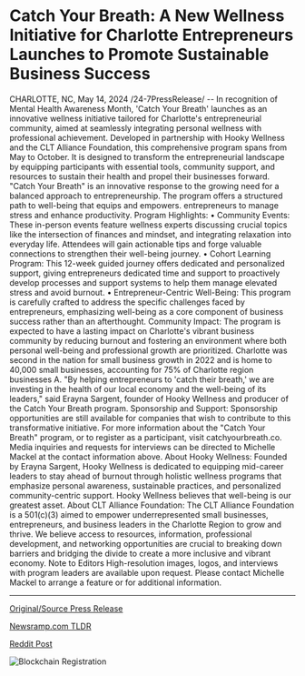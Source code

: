 # Catch Your Breath: A New Wellness Initiative for Charlotte Entrepreneurs Launches to Promote Sustainable Business Success

CHARLOTTE, NC, May 14, 2024 /24-7PressRelease/ -- In recognition of Mental Health Awareness Month, 'Catch Your Breath' launches as an innovative wellness initiative tailored for Charlotte's entrepreneurial community, aimed at seamlessly integrating personal wellness with professional achievement. Developed in partnership with Hooky Wellness and the CLT Alliance Foundation, this comprehensive program spans from May to October. It is designed to transform the entrepreneurial landscape by equipping participants with essential tools, community support, and resources to sustain their health and propel their businesses forward.  "Catch Your Breath" is an innovative response to the growing need for a balanced approach to entrepreneurship. The program offers a structured path to well-being that equips and empowers. entrepreneurs to manage stress and enhance productivity.  Program Highlights: • Community Events: These in-person events feature wellness experts discussing crucial topics like the intersection of finances and mindset, and integrating relaxation into everyday life. Attendees will gain actionable tips and forge valuable connections to strengthen their well-being journey. • Cohort Learning Program: This 12-week guided journey offers dedicated and personalized support, giving entrepreneurs dedicated time and support to proactively develop processes and support systems to help them manage elevated stress and avoid burnout. • Entrepreneur-Centric Well-Being: This program is carefully crafted to address the specific challenges faced by entrepreneurs, emphasizing well-being as a core component of business success rather than an afterthought.  Community Impact: The program is expected to have a lasting impact on Charlotte's vibrant business community by reducing burnout and fostering an environment where both personal well-being and professional growth are prioritized. Charlotte was second in the nation for small business growth in 2022 and is home to 40,000 small businesses, accounting for 75% of Charlotte region businesses A. "By helping entrepreneurs to 'catch their breath,' we are investing in the health of our local economy and the well-being of its leaders," said Erayna Sargent, founder of Hooky Wellness and producer of the Catch Your Breath program.  Sponsorship and Support: Sponsorship opportunities are still available for companies that wish to contribute to this transformative initiative.  For more information about the "Catch Your Breath" program, or to register as a participant, visit catchyourbreath.co. Media inquiries and requests for interviews can be directed to Michelle Mackel at the contact information above.  About Hooky Wellness: Founded by Erayna Sargent, Hooky Wellness is dedicated to equipping mid-career leaders to stay ahead of burnout through holistic wellness programs that emphasize personal awareness, sustainable practices, and personalized community-centric support. Hooky Wellness believes that well-being is our greatest asset.  About CLT Alliance Foundation: The CLT Alliance Foundation is a 501(c)(3) aimed to empower underrepresented small businesses, entrepreneurs, and business leaders in the Charlotte Region to grow and thrive. We believe access to resources, information, professional development, and networking opportunities are crucial to breaking down barriers and bridging the divide to create a more inclusive and vibrant economy.  Note to Editors High-resolution images, logos, and interviews with program leaders are available upon request. Please contact Michelle Mackel to arrange a feature or for additional information. 

---

[Original/Source Press Release](https://www.24-7pressrelease.com/press-release/510828/catch-your-breath-a-new-wellness-initiative-for-charlotte-entrepreneurs-launches-to-promote-sustainable-business-success)
                    

[Newsramp.com TLDR](https://newsramp.com/curated-news/innovative-wellness-initiative-launched-for-charlotte-entrepreneurs/14e2d0b62c1d00a668133e9b2461ae08) 

 



[Reddit Post](https://www.reddit.com/r/HealthCareNewsInfo/comments/1csqoub/innovative_wellness_initiative_launched_for/) 



![Blockchain Registration](https://cdn.newsramp.app/24-7PressRelease/qrcode/245/15/goldpFOz.webp)